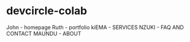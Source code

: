 # devcircle-colab
John -  homepage
Ruth  -  portfolio
kiEMA -  SERVICES
NZUKI - FAQ AND CONTACT
MAUNDU - ABOUT
